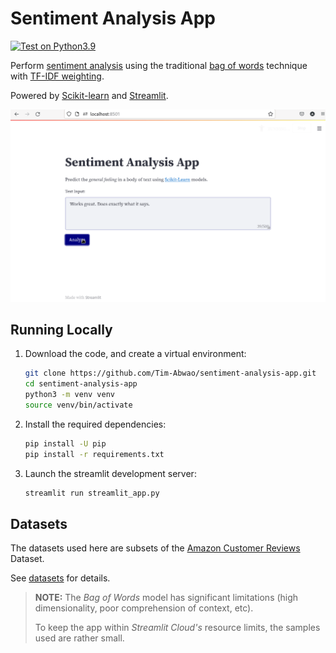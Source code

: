 # Sentiment Analysis App

[![Test on Python3.9](https://github.com/Tim-Abwao/sentiment-analysis-app/actions/workflows/run-tests.yml/badge.svg)](https://github.com/Tim-Abwao/sentiment-analysis-app/actions/workflows/run-tests.yml)

Perform [sentiment analysis][sentiment-analysis] using the traditional [bag of words][b-o-w] technique with [TF-IDF weighting][tfidf].

Powered by [Scikit-learn][sklearn] and [Streamlit][streamlit].

[![Screen cast](screencast.gif)][live-app]

## Running Locally

1. Download the code, and create a virtual environment:

    ```bash
    git clone https://github.com/Tim-Abwao/sentiment-analysis-app.git
    cd sentiment-analysis-app
    python3 -m venv venv
    source venv/bin/activate
    ```

2. Install the required dependencies:

    ```bash
    pip install -U pip
    pip install -r requirements.txt
    ```

3. Launch the streamlit development server:

    ```bash
    streamlit run streamlit_app.py
    ```

## Datasets

The datasets used here are subsets of the [Amazon Customer Reviews][datasets] Dataset.

See [datasets](datasets/) for details.

> **NOTE:** The *Bag of Words* model has significant limitations (high dimensionality, poor comprehension of context, etc).
>
>To keep the app within *Streamlit Cloud's* resource limits, the samples used are rather small.

[b-o-w]: https://en.wikipedia.org/wiki/Bag-of-words_model
[datasets]: https://s3.amazonaws.com/amazon-reviews-pds/tsv/index.txt
[live-app]: https://share.streamlit.io/tim-abwao/sentiment-analysis-app/main
[sentiment-analysis]: https://en.wikipedia.org/wiki/Sentiment_analysis
[sklearn]: https://scikit-learn.org/
[streamlit]: https://streamlit.io/
[tfidf]: https://en.wikipedia.org/wiki/Tf%E2%80%93idf
